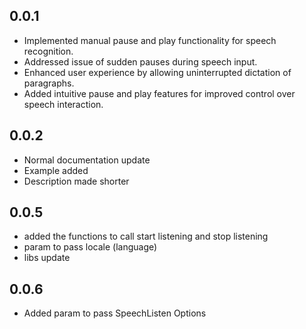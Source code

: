 ## 0.0.1
- Implemented manual pause and play functionality for speech recognition.
- Addressed issue of sudden pauses during speech input.
- Enhanced user experience by allowing uninterrupted dictation of paragraphs.
- Added intuitive pause and play features for improved control over speech interaction.

## 0.0.2
- Normal documentation update
- Example added
- Description made shorter

## 0.0.5
- added the functions to call start listening and stop listening
- param to pass locale (language)
- libs update

## 0.0.6
- Added param to pass SpeechListen Options